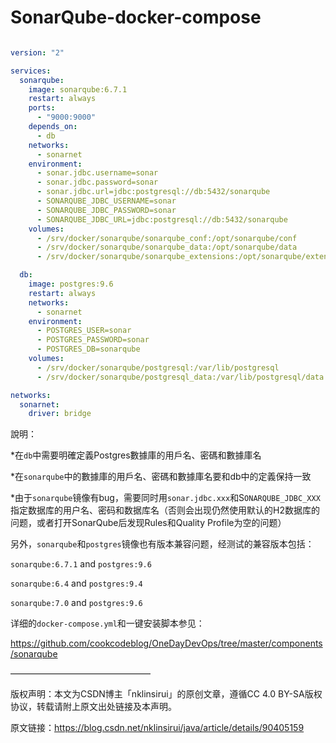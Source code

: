 # SonarQube-docker-compose
```yaml

version: "2"

services:
  sonarqube:
    image: sonarqube:6.7.1
    restart: always
    ports:
      - "9000:9000"
    depends_on:
      - db
    networks:
      - sonarnet
    environment:
      - sonar.jdbc.username=sonar
      - sonar.jdbc.password=sonar
      - sonar.jdbc.url=jdbc:postgresql://db:5432/sonarqube
      - SONARQUBE_JDBC_USERNAME=sonar
      - SONARQUBE_JDBC_PASSWORD=sonar
      - SONARQUBE_JDBC_URL=jdbc:postgresql://db:5432/sonarqube
    volumes:
      - /srv/docker/sonarqube/sonarqube_conf:/opt/sonarqube/conf
      - /srv/docker/sonarqube/sonarqube_data:/opt/sonarqube/data
      - /srv/docker/sonarqube/sonarqube_extensions:/opt/sonarqube/extensions

  db:
    image: postgres:9.6
    restart: always
    networks:
      - sonarnet
    environment:
      - POSTGRES_USER=sonar
      - POSTGRES_PASSWORD=sonar
      - POSTGRES_DB=sonarqube
    volumes:
      - /srv/docker/sonarqube/postgresql:/var/lib/postgresql
      - /srv/docker/sonarqube/postgresql_data:/var/lib/postgresql/data

networks:
  sonarnet:
    driver: bridge
```
說明：

*在`db`中需要明確定義Postgres數據庫的用戶名、密碼和數據庫名

*在`sonarqube`中的數據庫的用戶名、密碼和數據庫名要和db中的定義保持一致

*由于`sonarqube`镜像有bug，需要同时用`sonar.jdbc.xxx`和S`ONARQUBE_JDBC_XXX`指定数据库的用户名、密码和数据库名（否则会出现仍然使用默认的H2数据库的问题，或者打开SonarQube后发现Rules和Quality Profile为空的问题）


另外，`sonarqube`和`postgres`镜像也有版本兼容问题，经测试的兼容版本包括：

`sonarqube:6.7.1` and `postgres:9.6`

`sonarqube:6.4` and `postgres:9.4`

`sonarqube:7.0` and `postgres:9.6`

详细的`docker-compose.yml`和一键安装脚本参见：

https://github.com/cookcodeblog/OneDayDevOps/tree/master/components/sonarqube

————————————————

版权声明：本文为CSDN博主「nklinsirui」的原创文章，遵循CC 4.0 BY-SA版权协议，转载请附上原文出处链接及本声明。

原文链接：https://blog.csdn.net/nklinsirui/java/article/details/90405159
